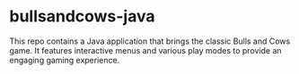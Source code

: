 # bullsandcows-java
 This repo contains a Java application that brings the classic Bulls and Cows game. It features interactive menus and various play modes to provide an engaging gaming experience.
